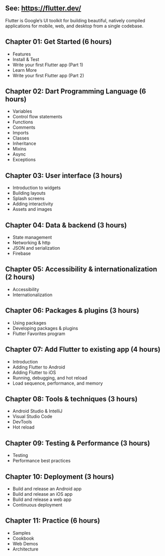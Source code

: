 ## See: https://flutter.dev/
Flutter is Google’s UI toolkit for building beautiful, natively compiled applications for mobile, web, and desktop from a single codebase.

## Chapter 01: Get Started (6 hours)
- Features
- Install & Test
- Write your first Flutter app (Part 1)
- Learn More
- Write your first Flutter app (Part 2)

## Chapter 02: Dart Programming Language (6 hours)
- Variables
- Control flow statements
- Functions
- Comments
- Imports
- Classes
- Inheritance
- Mixins
- Async
- Exceptions

## Chapter 03: User interface (3 hours)
- Introduction to widgets
- Building layouts
- Splash screens
- Adding interactivity
- Assets and images

## Chapter 04: Data & backend (3 hours)
- State management
- Networking & http
- JSON and serialization
- Firebase

## Chapter 05: Accessibility & internationalization (2 hours)
- Accessibility
- Internationalization

## Chapter 06: Packages & plugins (3 hours)
- Using packages
- Developing packages & plugins
- Flutter Favorites program

## Chapter 07: Add Flutter to existing app (4 hours)
- Introduction
- Adding Flutter to Android
- Adding Flutter to iOS
- Running, debugging, and hot reload
- Load sequence, performance, and memory

## Chapter 08: Tools & techniques (3 hours)
- Android Studio & IntelliJ
- Visual Studio Code
- DevTools
- Hot reload

## Chapter 09: Testing & Performance (3 hours)
- Testing
- Performance best practices

## Chapter 10: Deployment (3 hours)
- Build and release an Android app
- Build and release an iOS app
- Build and release a web app
- Continuous deployment

## Chapter 11: Practice (6 hours)
- Samples
- Cookbook
- Web Demos
- Architecture
